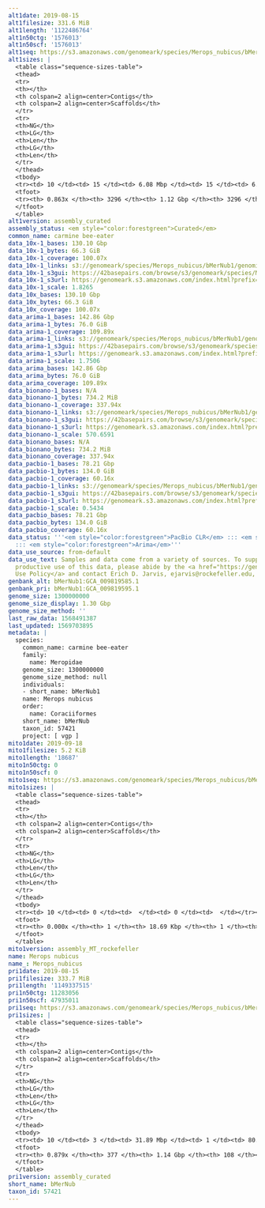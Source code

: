 ```yaml
---
alt1date: 2019-08-15
alt1filesize: 331.6 MiB
alt1length: '1122486764'
alt1n50ctg: '1576013'
alt1n50scf: '1576013'
alt1seq: https://s3.amazonaws.com/genomeark/species/Merops_nubicus/bMerNub1/assembly_curated/bMerNub1.alt.cur.20190815.fasta.gz
alt1sizes: |
  <table class="sequence-sizes-table">
  <thead>
  <tr>
  <th></th>
  <th colspan=2 align=center>Contigs</th>
  <th colspan=2 align=center>Scaffolds</th>
  </tr>
  <tr>
  <th>NG</th>
  <th>LG</th>
  <th>Len</th>
  <th>LG</th>
  <th>Len</th>
  </tr>
  </thead>
  <tbody>
  <tr><td> 10 </td><td> 15 </td><td> 6.08 Mbp </td><td> 15 </td><td> 6.08 Mbp </td></tr><tr><td> 20 </td><td> 43 </td><td> 3.79 Mbp </td><td> 43 </td><td> 3.79 Mbp </td></tr><tr><td> 30 </td><td> 83 </td><td> 2.92 Mbp </td><td> 83 </td><td> 2.92 Mbp </td></tr><tr><td> 40 </td><td> 135 </td><td> 2.13 Mbp </td><td> 135 </td><td> 2.13 Mbp </td></tr><tr style="background-color:#cccccc;"><td> 50 </td><td> 206 </td><td> 1.58 Mbp </td><td> 206 </td><td> 1.58 Mbp </td></tr><tr><td> 60 </td><td> 311 </td><td> 0.96 Mbp </td><td> 311 </td><td> 0.96 Mbp </td></tr><tr><td> 70 </td><td> 496 </td><td> 485.29 Kbp </td><td> 496 </td><td> 485.29 Kbp </td></tr><tr><td> 80 </td><td> 1276 </td><td> 75.82 Kbp </td><td> 1276 </td><td> 75.82 Kbp </td></tr><tr><td> 90 </td><td> 0 </td><td>  </td><td> 0 </td><td>  </td></tr><tr><td> 100 </td><td> 0 </td><td>  </td><td> 0 </td><td>  </td></tr></tbody>
  <tfoot>
  <tr><th> 0.863x </th><th> 3296 </th><th> 1.12 Gbp </th><th> 3296 </th><th> 1.12 Gbp </th></tr>
  </tfoot>
  </table>
alt1version: assembly_curated
assembly_status: <em style="color:forestgreen">Curated</em>
common_name: carmine bee-eater
data_10x-1_bases: 130.10 Gbp
data_10x-1_bytes: 66.3 GiB
data_10x-1_coverage: 100.07x
data_10x-1_links: s3://genomeark/species/Merops_nubicus/bMerNub1/genomic_data/10x/<br>
data_10x-1_s3gui: https://42basepairs.com/browse/s3/genomeark/species/Merops_nubicus/bMerNub1/genomic_data/10x/
data_10x-1_s3url: https://genomeark.s3.amazonaws.com/index.html?prefix=species/Merops_nubicus/bMerNub1/genomic_data/10x/
data_10x-1_scale: 1.8265
data_10x_bases: 130.10 Gbp
data_10x_bytes: 66.3 GiB
data_10x_coverage: 100.07x
data_arima-1_bases: 142.86 Gbp
data_arima-1_bytes: 76.0 GiB
data_arima-1_coverage: 109.89x
data_arima-1_links: s3://genomeark/species/Merops_nubicus/bMerNub1/genomic_data/arima/<br>
data_arima-1_s3gui: https://42basepairs.com/browse/s3/genomeark/species/Merops_nubicus/bMerNub1/genomic_data/arima/
data_arima-1_s3url: https://genomeark.s3.amazonaws.com/index.html?prefix=species/Merops_nubicus/bMerNub1/genomic_data/arima/
data_arima-1_scale: 1.7506
data_arima_bases: 142.86 Gbp
data_arima_bytes: 76.0 GiB
data_arima_coverage: 109.89x
data_bionano-1_bases: N/A
data_bionano-1_bytes: 734.2 MiB
data_bionano-1_coverage: 337.94x
data_bionano-1_links: s3://genomeark/species/Merops_nubicus/bMerNub1/genomic_data/bionano/<br>
data_bionano-1_s3gui: https://42basepairs.com/browse/s3/genomeark/species/Merops_nubicus/bMerNub1/genomic_data/bionano/
data_bionano-1_s3url: https://genomeark.s3.amazonaws.com/index.html?prefix=species/Merops_nubicus/bMerNub1/genomic_data/bionano/
data_bionano-1_scale: 570.6591
data_bionano_bases: N/A
data_bionano_bytes: 734.2 MiB
data_bionano_coverage: 337.94x
data_pacbio-1_bases: 78.21 Gbp
data_pacbio-1_bytes: 134.0 GiB
data_pacbio-1_coverage: 60.16x
data_pacbio-1_links: s3://genomeark/species/Merops_nubicus/bMerNub1/genomic_data/pacbio/<br>
data_pacbio-1_s3gui: https://42basepairs.com/browse/s3/genomeark/species/Merops_nubicus/bMerNub1/genomic_data/pacbio/
data_pacbio-1_s3url: https://genomeark.s3.amazonaws.com/index.html?prefix=species/Merops_nubicus/bMerNub1/genomic_data/pacbio/
data_pacbio-1_scale: 0.5434
data_pacbio_bases: 78.21 Gbp
data_pacbio_bytes: 134.0 GiB
data_pacbio_coverage: 60.16x
data_status: '''<em style="color:forestgreen">PacBio CLR</em> ::: <em style="color:forestgreen">10x</em>
  ::: <em style="color:forestgreen">Arima</em>'''
data_use_source: from-default
data_use_text: Samples and data come from a variety of sources. To support fair and
  productive use of this data, please abide by the <a href="https://genome10k.soe.ucsc.edu/data-use-policies/">Data
  Use Policy</a> and contact Erich D. Jarvis, ejarvis@rockefeller.edu, with any questions.
genbank_alt: bMerNub1:GCA_009819585.1
genbank_pri: bMerNub1:GCA_009819595.1
genome_size: 1300000000
genome_size_display: 1.30 Gbp
genome_size_method: ''
last_raw_data: 1568491387
last_updated: 1569703895
metadata: |
  species:
    common_name: carmine bee-eater
    family:
      name: Meropidae
    genome_size: 1300000000
    genome_size_method: null
    individuals:
    - short_name: bMerNub1
    name: Merops nubicus
    order:
      name: Coraciiformes
    short_name: bMerNub
    taxon_id: 57421
    project: [ vgp ]
mito1date: 2019-09-18
mito1filesize: 5.2 KiB
mito1length: '18687'
mito1n50ctg: 0
mito1n50scf: 0
mito1seq: https://s3.amazonaws.com/genomeark/species/Merops_nubicus/bMerNub1/assembly_MT_rockefeller/bMerNub1.MT.20190918.fasta.gz
mito1sizes: |
  <table class="sequence-sizes-table">
  <thead>
  <tr>
  <th></th>
  <th colspan=2 align=center>Contigs</th>
  <th colspan=2 align=center>Scaffolds</th>
  </tr>
  <tr>
  <th>NG</th>
  <th>LG</th>
  <th>Len</th>
  <th>LG</th>
  <th>Len</th>
  </tr>
  </thead>
  <tbody>
  <tr><td> 10 </td><td> 0 </td><td>  </td><td> 0 </td><td>  </td></tr><tr><td> 20 </td><td> 0 </td><td>  </td><td> 0 </td><td>  </td></tr><tr><td> 30 </td><td> 0 </td><td>  </td><td> 0 </td><td>  </td></tr><tr><td> 40 </td><td> 0 </td><td>  </td><td> 0 </td><td>  </td></tr><tr style="background-color:#cccccc;"><td> 50 </td><td> 0 </td><td style="background-color:#ff8888;">  </td><td> 0 </td><td style="background-color:#ff8888;">  </td></tr><tr><td> 60 </td><td> 0 </td><td>  </td><td> 0 </td><td>  </td></tr><tr><td> 70 </td><td> 0 </td><td>  </td><td> 0 </td><td>  </td></tr><tr><td> 80 </td><td> 0 </td><td>  </td><td> 0 </td><td>  </td></tr><tr><td> 90 </td><td> 0 </td><td>  </td><td> 0 </td><td>  </td></tr><tr><td> 100 </td><td> 0 </td><td>  </td><td> 0 </td><td>  </td></tr></tbody>
  <tfoot>
  <tr><th> 0.000x </th><th> 1 </th><th> 18.69 Kbp </th><th> 1 </th><th> 18.69 Kbp </th></tr>
  </tfoot>
  </table>
mito1version: assembly_MT_rockefeller
name: Merops nubicus
name_: Merops_nubicus
pri1date: 2019-08-15
pri1filesize: 333.7 MiB
pri1length: '1149337515'
pri1n50ctg: 11283056
pri1n50scf: 47935011
pri1seq: https://s3.amazonaws.com/genomeark/species/Merops_nubicus/bMerNub1/assembly_curated/bMerNub1.pri.cur.20190815.fasta.gz
pri1sizes: |
  <table class="sequence-sizes-table">
  <thead>
  <tr>
  <th></th>
  <th colspan=2 align=center>Contigs</th>
  <th colspan=2 align=center>Scaffolds</th>
  </tr>
  <tr>
  <th>NG</th>
  <th>LG</th>
  <th>Len</th>
  <th>LG</th>
  <th>Len</th>
  </tr>
  </thead>
  <tbody>
  <tr><td> 10 </td><td> 3 </td><td> 31.89 Mbp </td><td> 1 </td><td> 80.19 Mbp </td></tr><tr><td> 20 </td><td> 8 </td><td> 25.81 Mbp </td><td> 3 </td><td> 71.73 Mbp </td></tr><tr><td> 30 </td><td> 13 </td><td> 20.62 Mbp </td><td> 5 </td><td> 63.10 Mbp </td></tr><tr><td> 40 </td><td> 21 </td><td> 13.87 Mbp </td><td> 7 </td><td> 50.89 Mbp </td></tr><tr style="background-color:#cccccc;"><td> 50 </td><td> 32 </td><td style="background-color:#88ff88;"> 11.28 Mbp </td><td> 10 </td><td style="background-color:#88ff88;"> 47.94 Mbp </td></tr><tr><td> 60 </td><td> 46 </td><td> 7.95 Mbp </td><td> 12 </td><td> 43.61 Mbp </td></tr><tr><td> 70 </td><td> 71 </td><td> 3.77 Mbp </td><td> 16 </td><td> 37.60 Mbp </td></tr><tr><td> 80 </td><td> 121 </td><td> 1.71 Mbp </td><td> 21 </td><td> 17.19 Mbp </td></tr><tr><td> 90 </td><td> 0 </td><td>  </td><td> 0 </td><td>  </td></tr><tr><td> 100 </td><td> 0 </td><td>  </td><td> 0 </td><td>  </td></tr></tbody>
  <tfoot>
  <tr><th> 0.879x </th><th> 377 </th><th> 1.14 Gbp </th><th> 108 </th><th> 1.15 Gbp </th></tr>
  </tfoot>
  </table>
pri1version: assembly_curated
short_name: bMerNub
taxon_id: 57421
---
```

